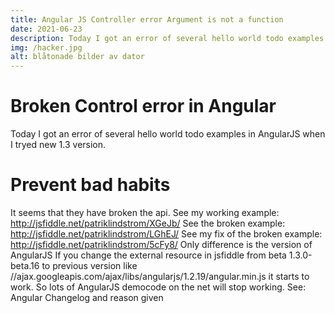 ```yaml
---
title: Angular JS Controller error Argument is not a function
date: 2021-06-23
description: Today I got an error of several hello world todo examples in AngularJS when I tryed new 1.3 version.
img: /hacker.jpg
alt: blåtonade bilder av dator
---
```

# Broken Control error in Angular

Today I got an error of several hello world todo examples in AngularJS when I tryed new 1.3 version.
# Prevent bad habits
It seems that they have broken the api. See my working example:
http://jsfiddle.net/patriklindstrom/XGeJb/
See the broken example:
http://jsfiddle.net/patriklindstrom/LGhEJ/
See my fix of the broken example:
http://jsfiddle.net/patriklindstrom/5cFy8/
Only difference is the version of AngularJS
If you change the external resource in jsfiddle from beta 1.3.0-beta.16 to previous version like //ajax.googleapis.com/ajax/libs/angularjs/1.2.19/angular.min.js it starts to work.
So lots of AngularJS democode on the net will stop working.
See: Angular Changelog and reason given
